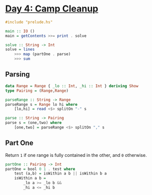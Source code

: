 # [Day 4: Camp Cleanup](https://adventofcode.com/2022/day/4)

```haskell
#include "prelude.hs"

main :: IO ()
main = getContents >>= print . solve

solve :: String -> Int
solve = lines
    >>> map (partOne . parse)
    >>> sum
```

## Parsing

```haskell
data Range = Range { _lo :: Int, _hi :: Int } deriving Show
type Pairing = (Range,Range)

parseRange :: String -> Range
parseRange s = Range lo hi where
    [lo,hi] = read <$> splitOn "-" s

parse :: String -> Pairing
parse s = (one,two) where
    [one,two] = parseRange <$> splitOn "," s
```

## Part One

Return ``1`` if one range is fully contained in the other, and ``0`` otherwise.

```haskell
partOne :: Pairing -> Int
partOne = bool 0 1 . test where
    test (a,b) = isWithin a b || isWithin b a
    isWithin a b =
        _lo a >= _lo b &&
        _hi a <= _hi b
```
